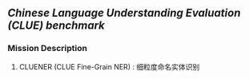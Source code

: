 ## *Chinese Language Understanding Evaluation (CLUE) benchmark*

### Mission Description

1. CLUENER (CLUE Fine-Grain NER) : 细粒度命名实体识别 
